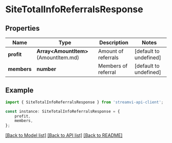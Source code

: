 # SiteTotalInfoReferralsResponse


## Properties

Name | Type | Description | Notes
------------ | ------------- | ------------- | -------------
**profit** | **Array&lt;AmountItem&gt;**(AmountItem.md) | Amount of referrals | [default to undefined]
**members** | **number** | Members of referral | [default to undefined]

## Example

```typescript
import { SiteTotalInfoReferralsResponse } from 'streamvi-api-client';

const instance: SiteTotalInfoReferralsResponse = {
    profit,
    members,
};
```

[[Back to Model list]](../README.md#documentation-for-models) [[Back to API list]](../README.md#documentation-for-api-endpoints) [[Back to README]](../README.md)
